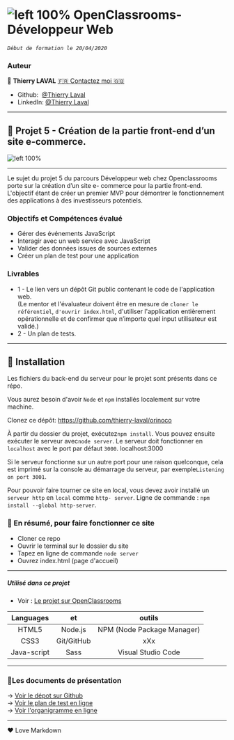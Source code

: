 # ![left 100%](https://github.com/thierry-laval/archives/blob/master/images/Logo_OpenClassrooms.png?raw=true) OpenClassrooms-Développeur Web

_`Début de formation le 20/04/2020`_

### Auteur

👤 **Thierry LAVAL** [🇫🇷 Contactez moi 🇬🇧](<thierrylaval@gmx.com>)

* Github:  [@Thierry Laval](https://github.com/thierry-laval)
* LinkedIn: [@Thierry Laval](https://www.linkedin.com/in/thierry-laval)

***
## 📎 Projet 5 - Création de la partie front-end d’un site e-commerce.
![left 100%](https://github.com/thierry-laval/archives/blob/master/images/logo.orinoco.png?raw=true)
***

Le sujet du projet 5 du parcours Développeur web chez Openclassrooms porte sur la création d’un site e- commerce pour la partie front-end.<br>
L'objectif étant de créer un premier MVP pour démontrer le fonctionnement des applications à des investisseurs potentiels.

### Objectifs et Compétences évalué

* Gérer des événements JavaScript
* Interagir avec un web service avec JavaScript
* Valider des données issues de sources externes
* Créer un plan de test pour une application

### Livrables

* 1 -  Le lien vers un dépôt Git public contenant le code de l'application web.
<br>(Le mentor et l'évaluateur doivent être en mesure de `cloner le référentiel`, `d'ouvrir index.html`, d'utiliser l'application entièrement opérationnelle et de confirmer que n’importe quel input utilisateur est validé.)
* 2 - Un plan de tests.

***

## 🔨 Installation ##

Les fichiers du back-end du serveur pour le projet sont présents dans ce répo.

Vous aurez besoin d'avoir `Node` et `npm` installés localement sur votre machine.

Clonez ce dépôt: https://github.com/thierry-laval/orinoco

À partir du dossier du projet, exécutez`npm install`.
Vous pouvez ensuite exécuter le serveur avec`node server`.
Le serveur doit fonctionner en `localhost` avec le port par défaut `3000`.
localhost:3000

Si le serveur fonctionne sur un autre port pour une raison quelconque, cela est imprimé sur la console au démarrage du serveur, par exemple`Listening on port 3001`.

Pour pouvoir faire tourner ce site en local, vous devez avoir installé un `serveur http` en `local` comme `http- server`.
Ligne de commande : `npm install --global http-server`.

### 🔨 En résumé, pour faire fonctionner ce site ###

* Cloner ce repo
* Ouvrir le terminal sur le dossier du site
* Tapez en ligne de commande `node server`
* Ouvrez index.html (page d'accueil)

***

##### Utilisé dans ce projet

* Voir : [Le projet sur OpenClassrooms](https://openclassrooms.com/fr/paths/185/projects/675/assignment "Cliquez pour voir le projet")


| Languages       | et                    | outils     |
| :-------------: |:-------------:        | :-----:    |
| HTML5           | Node.js              | NPM (Node Package Manager) |
| CSS3            | Git/GitHub                   | xXx |
| Java-script              | Sass |  Visual Studio Code    |

***

### 🚦Les documents de présentation

→ [Voir le dépot sur Github](https://github.com/thierry-laval/orinoco)\
→ [Voir le plan de test en ligne](https://)\
→ [Voir l'organigramme en ligne](https://drive.google.com/file/d/1a8wuXU_-vSKqmll1vVixPPevc7gfndn8/view?usp=sharing)

***
<p>&hearts; Love Markdown<p>
